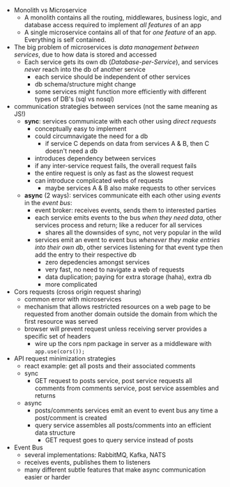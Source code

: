 - Monolith vs Microservice
    - A monolith contains all the routing, middlewares, business logic, and database access required to implement *all features* of an app
    - A single microservice contains all of that for *one feature* of an app. Everything is self contained.
- The big problem of microservices is *data management between services*, due to how data is stored and accessed
    - Each service gets its own db (*Database-per-Service*), and services *never* reach into the db of another service
        - each service should be independent of other services
        - db schema/structure might change
        - some services might function more efficiently with different types of DB's (sql vs nosql)
- communication strategies between services (not the same meaning as JS!)
    - **sync**: services communicate with each other using *direct requests*
        - conceptually easy to implement
        - could circumnavigate the need for a db 
            - if service C depends on data from services A & B, then C doesn't need a db
        - introduces dependency between services
        - if any inter-service request fails, the overall request fails
        - the entire request is only as fast as the slowest request
        - can introduce complicated webs of requests
            - maybe services A & B also make requests to other services
    - **async** (2 ways): services communicate eith each other using *events* in the *event bus*:
        - event broker: receives events, sends them to interested parties
        - each service emits events to the bus *when they need data*, other services process and return; like a reducer for all services
            - shares all the downsides of sync, not very popular in the wild 
        - services emit an event to event bus *whenever they make entries into their own db*, other services listening for that event type then add the entry to their respective db
            - zero depedencies amongst services
            - very fast, no need to navigate a web of requests
            - data duplication; paying for extra storage (haha), extra db
            - more complicated
- Cors requests (cross origin request sharing)
    - common error with microservices 
    - mechanism that allows restricted resources on a web page to be requested from another domain outside the domain from which the first resource was served
    - browser will prevent request unless receiving server provides a specific set of headers 
        - wire up the cors npm package in server as a middleware with `app.use(cors());`
- API request minimization strategies
    - react example: get all posts and their associated comments
    - sync
        - GET request to posts service, post service requests all comments from comments service, post service assembles and returns 
    - async
        - posts/comments services emit an event to event bus any time a post/comment is created
        - query service assembles all posts/comments into an efficient data structure
            - GET request goes to query service instead of posts
- Event Bus
    - several implementations: RabbitMQ, Kafka, NATS
    - receives events, publishes them to listeners
    - many different subtle features that make async communication easier or harder
